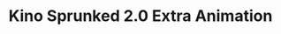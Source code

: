 ---
slug: kino-sprunked-20-extra-animation-2042
title: Kino Sprunked 2.0 Extra Animation
description: "Kino Sprunked 2.0 Extra Animation is an exciting online game. Play for free directly in your browser!"
icon: /images/popular_mods/Kino Sprunked 2.0 Extra Animation.png
url: https://wowtbc.net/sprunkin/kino-sprunked2-animation/index.html
previewImage: /images/popular_mods/Kino Sprunked 2.0 Extra Animation.png
type: popular mods

# SEO配置
seo:
  title: "Kino Sprunked 2.0 Extra Animation - Play Free Online Game | Fun Browser Games"
  description: "Kino Sprunked 2.0 Extra Animation - Play this fun online game for free in your browser. No download required!"
  ogImage: "/images/popular_mods/Kino Sprunked 2.0 Extra Animation.png"
  keywords: "kino-sprunked-20-extra-animation-2042, online game, browser game, free game, popular mods game, play online"

videoUrls:
  - https://www.youtube.com/embed/example1
  - https://www.youtube.com/embed/example2

whyPlay:
  title: "Why Play Kino Sprunked 2.0 Extra Animation?"
  items:
    - "Immersive Gameplay: Kino Sprunked 2.0 Extra Animation offers an engaging and immersive gaming experience that will keep you entertained for hours"
    - "Challenging Levels: Test your skills with increasingly difficult challenges and obstacles"
    - "Beautiful Graphics: Enjoy stunning visuals and smooth animations that bring the game world to life"
    - "Regular Updates: New content and features are added regularly to keep the game fresh and exciting"
    - "Free to Play: Experience all the fun without spending a penny"
    - "Community Features: Connect with other players, share strategies, and compete for high scores"
    - "Cross-Platform: Play on any device with a web browser, no downloads required"

features:
  title: "Key Features of Kino Sprunked 2.0 Extra Animation"
  image: "/images/popular_mods/Kino Sprunked 2.0 Extra Animation.png"
  items:
    - "Intuitive Controls: Easy to learn controls make Kino Sprunked 2.0 Extra Animation accessible for players of all skill levels"
    - "Multiple Game Modes: Enjoy various gameplay options that provide different challenges and experiences"
    - "Character Customization: Personalize your gaming experience with unique characters and items"
    - "Achievement System: Complete special tasks to earn rewards and recognition"
    - "Leaderboards: Compete with players worldwide and see who can achieve the highest scores"

characteristics:
  title: "Game Characteristics"
  image: "/images/popular_mods/Kino Sprunked 2.0 Extra Animation.png"
  items:
    - "Genre: Popular mods game with elements of strategy and skill"
    - "Difficulty: Suitable for both casual gamers and those seeking a challenge"
    - "Play Time: Quick sessions or extended gameplay, depending on your preference"
    - "Art Style: Vibrant and engaging visuals that enhance the gaming experience"
    - "Sound Design: Immersive audio that complements the gameplay perfectly"

info: "Kino Sprunked 2.0 Extra Animation is an exciting online game that offers players a unique and engaging gaming experience. With its intuitive controls, stunning visuals, and challenging gameplay, Kino Sprunked 2.0 Extra Animation provides hours of entertainment for players of all ages and skill levels. Whether you're looking for a quick gaming session during a break or an extended play session, Kino Sprunked 2.0 Extra Animation delivers an immersive experience that will keep you coming back for more. The game features multiple levels of increasing difficulty, ensuring that players are constantly challenged as they progress. With regular updates adding new content and features, Kino Sprunked 2.0 Extra Animation remains fresh and exciting, providing endless entertainment options for its growing community of players."

howToPlayIntro: "Welcome to Kino Sprunked 2.0 Extra Animation! This guide will walk you through the basics and help you master the game. Whether you're a beginner or looking to improve your skills, these tips and instructions will enhance your gaming experience."

howToPlaySteps:
  - title: "Getting Started"
    description: "Begin your Kino Sprunked 2.0 Extra Animation adventure by familiarizing yourself with the controls. Use your keyboard or mouse to navigate through the game interface. The tutorial will guide you through the basic mechanics and help you understand the objectives."
  - title: "Understanding the Objectives"
    description: "In Kino Sprunked 2.0 Extra Animation, your main goal is to progress through levels by completing specific objectives. Each level presents unique challenges that require different strategies and approaches."
  - title: "Mastering the Controls"
    description: "Practice using the controls to improve your precision and reaction time. Kino Sprunked 2.0 Extra Animation requires quick reflexes and strategic thinking to overcome obstacles and defeat opponents."
  - title: "Utilizing Power-ups"
    description: "Collect power-ups throughout the game to enhance your abilities and overcome difficult challenges. Each power-up offers unique advantages that can be crucial for success."
  - title: "Developing Strategies"
    description: "As you progress in Kino Sprunked 2.0 Extra Animation, develop effective strategies for different scenarios. Analyze patterns, anticipate challenges, and adapt your approach to maximize your performance."

faq:
  title: "Frequently Asked Questions about Kino Sprunked 2.0 Extra Animation"
  items:
    - question: "Is Kino Sprunked 2.0 Extra Animation free to play?"
      answer: "Yes, Kino Sprunked 2.0 Extra Animation is completely free to play directly in your web browser. No downloads or purchases are required to enjoy the full game experience."
    - question: "Can I play Kino Sprunked 2.0 Extra Animation on mobile devices?"
      answer: "Yes, Kino Sprunked 2.0 Extra Animation is optimized for both desktop and mobile play. You can enjoy the game on any device with a web browser and internet connection."
    - question: "Are there any in-game purchases?"
      answer: "While Kino Sprunked 2.0 Extra Animation is free to play, there may be optional in-game purchases available for cosmetic items or additional features that don't affect core gameplay."
    - question: "How often is Kino Sprunked 2.0 Extra Animation updated?"
      answer: "The developers regularly update Kino Sprunked 2.0 Extra Animation with new content, features, and improvements based on player feedback and game performance."
    - question: "Can I play Kino Sprunked 2.0 Extra Animation offline?"
      answer: "Currently, Kino Sprunked 2.0 Extra Animation requires an internet connection to play as it's a browser-based online game."
    - question: "Is Kino Sprunked 2.0 Extra Animation suitable for children?"
      answer: "Yes, Kino Sprunked 2.0 Extra Animation is designed to be family-friendly and suitable for players of all ages."
    - question: "How do I report bugs or issues?"
      answer: "If you encounter any problems while playing Kino Sprunked 2.0 Extra Animation, you can report them through the game's support page or contact the developers directly through their website."
    - question: "Still Have Questions?"
      answer: "If you have additional questions about Kino Sprunked 2.0 Extra Animation that aren't covered in this FAQ, please visit our support center or contact our customer service team for assistance."
---